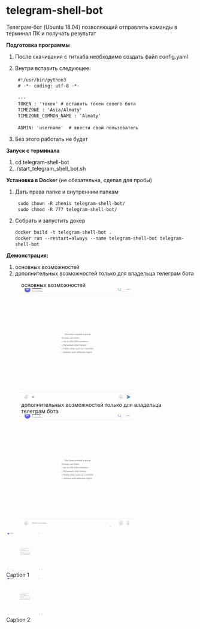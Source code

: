 # telegram-shell-bot

Телеграм-бот (Ubuntu 18.04) позволяющий отправлять команды в терминал ПК и получать результат

**Подготовка программы**
1. После скачивания с гитхаба необходимо создать файл config.yaml
2. Внутри вставить следующее:
        
        #!/usr/bin/python3
        # -*- coding: utf-8 -*-

        ---
        TOKEN : 'токен' # вставить токен своего бота
        TIMEZONE : 'Asia/Almaty'
        TIMEZONE_COMMON_NAME : 'Almaty'

        ADMIN: 'username'  # ввести свой пользователь
3. Без этого работать не будет

**Запуск с терминала**
1. cd telegram-shell-bot
2. ./start_telegram_shell_bot.sh


**Установка в Docker** (не обязательна, сделал для пробы)

1. Дать права папке и внутренним папкам

        sudo chown -R zhenis telegram-shell-bot/
        sudo chmod -R 777 telegram-shell-bot/

2. Собрать и запустить докер

       docker build -t telegram-shell-bot .
       docker run --restart=always --name telegram-shell-bot telegram-shell-bot

**Демонстрация:**
1. основных возможностей <br>
2. дополнительных возможностей только для владельца телеграм бота

<p><figure><figcaption>основных возможностей</figcaption>
<img class="aligncenter" src="https://github.com/zhenisduissekov/telegram-shell-bot/blob/master/images/overview.gif" width="300" height="300" 
/>
&nbsp;&nbsp;&nbsp;
<figcaption>дополнительных возможностей только для владельца телеграм бота</figcaption>
<img class="aligncenter" src="https://github.com/zhenisduissekov/telegram-shell-bot/blob/master/images/extra.gif"  width="300" height="300" />
</figure>
</p>

<p>
<div id="images" class="row">
    <a class="column">
        <img src="https://github.com/zhenisduissekov/telegram-shell-bot/blob/master/images/extra.gif" width="100px" height="100px">
        <div class="caption">Caption 1</div>
    </a>
    <a class="column">
        <img src="https://github.com/zhenisduissekov/telegram-shell-bot/blob/master/images/extra.gif" width="100px" height="100px"> 
        <div class="caption">Caption 2</div>
    </a>
</div>
</p>
